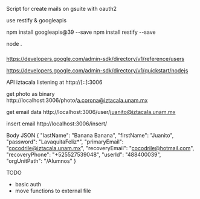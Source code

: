 Script for create mails on gsuite with oauth2

use restify & googleapis

npm install googleapis@39 --save
npm install restify --save

node .


###

https://developers.google.com/admin-sdk/directory/v1/reference/users

https://developers.google.com/admin-sdk/directory/v1/quickstart/nodejs


API
iztacala listening at http://[::]:3006

get photo as binary
http://localhost:3006/photo/a.corona@iztacala.unam.mx

get email data
http://localhost:3006/user/juanito@iztacala.unam.mx

insert email
http://localhost:3006/insert/

Body JSON
{
	"lastName": "Banana Banana",
	"firstName": "Juanito",
	"password": "LavaquitaFeliz*",
	"primaryEmail": "cocodrile@iztacala.unam.mx",
	"recoveryEmail": "cocodrile@hotmail.com",
	"recoveryPhone": "+525527539048",
	"userId": "488400039",
	"orgUnitPath": "/Alumnos"
}

TODO

- basic auth
- move functions to external file